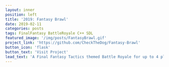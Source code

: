 ```yaml
---
layout: inner
position: left
title: '2019: Fantasy Brawl'
date: 2019-02-11
categories: posts
tags: FinalFantasy BattleRoyale C++ SDL 
featured_image: '/img/posts/FantasyBrawl.gif'
project_link: 'https://github.com/CheckTheDog/Fantasy-Brawl'
button_icon: 'flask'
button_text: 'Visit Project'
lead_text: 'A Final Fantasy Tactics themed Battle Royale for up to 4 players'
---
```

